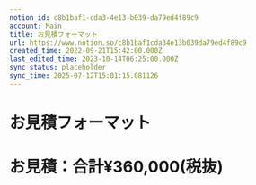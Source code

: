 ```yaml
---
notion_id: c8b1baf1-cda3-4e13-b039-da79ed4f89c9
account: Main
title: お見積フォーマット
url: https://www.notion.so/c8b1baf1cda34e13b039da79ed4f89c9
created_time: 2022-09-21T15:42:00.000Z
last_edited_time: 2023-10-14T06:25:00.000Z
sync_status: placeholder
sync_time: 2025-07-12T15:01:15.081126
---
```

# お見積フォーマット

# お見積：合計¥360,000(税抜)